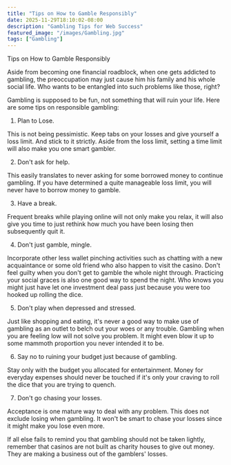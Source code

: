 ```yaml
---
title: "Tips on How to Gamble Responsibly"
date: 2025-11-29T18:10:02-08:00
description: "Gambling Tips for Web Success"
featured_image: "/images/Gambling.jpg"
tags: ["Gambling"]
---
```


Tips on How to Gamble Responsibly

Aside from becoming one financial roadblock, when one gets addicted to gambling, the preoccupation may just cause him his family and his whole social life. Who wants to be entangled into such problems like those, right? 

Gambling is supposed to be fun, not something that will ruin your life. Here are some tips on responsible gambling:

1. Plan to Lose.

This is not being pessimistic. Keep tabs on your losses and give yourself a loss limit. And stick to it strictly. Aside from the loss limit, setting a time limit will also make you one smart gambler.

2. Don't ask for help.

This easily translates to never asking for some borrowed money to continue gambling. If you have determined a quite manageable loss limit, you will never have to borrow money to gamble. 

3. Have a break.

Frequent breaks while playing online will not only make you relax, it will also give you time to just rethink how much you have been losing then subsequently quit it.

4. Don't just gamble, mingle.

Incorporate other less wallet pinching activities such as chatting with a new acquaintance or some old friend who also happen to visit the casino. Don't feel guilty when you don't get to gamble the whole night through. Practicing your social graces is also one good way to spend the night. Who knows you might just have let one investment deal pass just because you were too hooked up rolling the dice.

5. Don't play when depressed and stressed.

Just like shopping and eating, it's never a good way to make use of gambling as an outlet to belch out your woes or any trouble. Gambling when you are feeling low will not solve you problem. It might even blow it up to some mammoth proportion you never intended it to be. 

6. Say no to ruining your budget just because of gambling.

Stay only with the budget you allocated for entertainment. Money for everyday expenses should never be touched if it's only your craving to roll the dice that you are trying to quench.
 
7. Don't go chasing your losses.

Acceptance is one mature way to deal with any problem. This does not exclude losing when gambling. It won't be smart to chase your losses since it might make you lose even more. 

If all else fails to remind you that gambling should not be taken lightly, remember that casinos are not built as charity houses to give out money. They are making a business out of the gamblers' losses.

